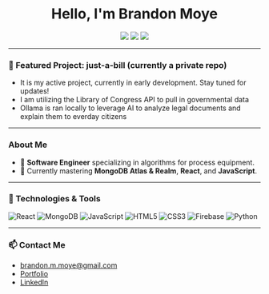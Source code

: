 <h1 align="center">Hello, I'm Brandon Moye</h1>
<p align="center">
  <a href="https://brandon-moye.github.io/"><img src="https://img.shields.io/badge/Portfolio-brandon--moye.github.io-blue?style=flat-square&logo=Google-Chrome"></a>
  <a href="https://www.linkedin.com/in/brandonmoye"><img src="https://img.shields.io/badge/LinkedIn-brandonmoye-blue?style=flat-square&logo=LinkedIn"></a>
  <a href="mailto:brandon.m.moye@gmail.com"><img src="https://img.shields.io/badge/Email-brandon.m.moye@gmail.com-blue?style=flat-square&logo=Gmail"></a>
</p>

---

### 🌟 Featured Project: just-a-bill (currently a private repo)
- It is my active project, currently in early development. Stay tuned for updates!
- I am utilizing the Library of Congress API to pull in governmental data
- Ollama is ran locally to leverage AI to analyze legal documents and explain them to everday citizens

---

### About Me
- 🚀 **Software Engineer** specializing in algorithms for process equipment.
- 🌱 Currently mastering **MongoDB Atlas & Realm**, **React**, and **JavaScript**.

---

### 🔧 Technologies & Tools

<p align="left">
  <img src="https://img.shields.io/badge/React-61DAFB?style=for-the-badge&logo=react&logoColor=black" alt="React" />
  <img src="https://img.shields.io/badge/MongoDB-47A248?style=for-the-badge&logo=mongodb&logoColor=white" alt="MongoDB" />
  <img src="https://img.shields.io/badge/JavaScript-F7DF1E?style=for-the-badge&logo=javascript&logoColor=black" alt="JavaScript" />
  <img src="https://img.shields.io/badge/HTML5-E34F26?style=for-the-badge&logo=html5&logoColor=white" alt="HTML5" />
  <img src="https://img.shields.io/badge/CSS3-1572B6?style=for-the-badge&logo=css3&logoColor=white" alt="CSS3" />
  <img src="https://img.shields.io/badge/Firebase-FFCA28?style=for-the-badge&logo=firebase&logoColor=black" alt="Firebase" />
  <img src="https://img.shields.io/badge/Python-3776AB?style=for-the-badge&logo=python&logoColor=white" alt="Python" />
</p>

---

### 📫 Contact Me
- brandon.m.moye@gmail.com
- [Portfolio](https://brandon-moye.github.io/)
- [LinkedIn](https://www.linkedin.com/in/brandonmoye)
